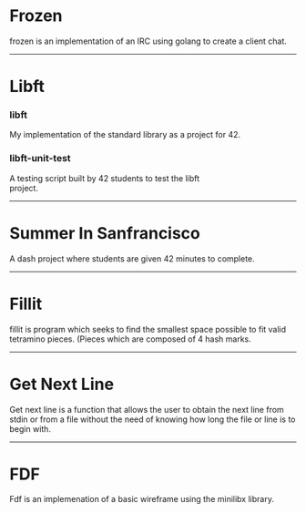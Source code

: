 # Frozen  

frozen is an implementation of an IRC using golang to create a client chat. 

------------------------------------------------------------------

# Libft

### libft  
My implementation of the standard library as a project for 42. 

### libft-unit-test  
A testing script built by 42 students to test the libft  
project.

------------------------------------------------------------------  

# Summer In Sanfrancisco  

A dash project where students are given 42 minutes to complete.  

-----------------------------------------------------------------
# Fillit  

fillit is program which seeks to find the smallest space possible to fit 
valid tetramino pieces. (Pieces which are composed of 4 hash marks.


-----------------------------------------------------------------
# Get Next Line

Get next line is a function that allows the user to obtain the next line
from stdin or from a file without the need of knowing how long the file
or line is to begin with.

-----------------------------------------------------------------  
# FDF

Fdf is an implemenation of a basic wireframe using the minilibx library.

